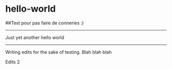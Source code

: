 # hello-world

##Test pour pas faire de conneries :)

----

Just yet another hello world


-------

Writing edits for the sake of testing.
Blah blah blah

Edits 2
